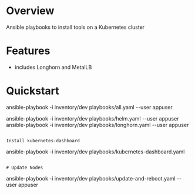 # Overview
Ansible playbooks to install tools on a Kubernetes cluster


# Features
- includes Longhorn and MetalLB


# Quickstart

ansible-playbook -i inventory/dev playbooks/all.yaml --user appuser

ansible-playbook -i inventory/dev playbooks/helm.yaml --user appuser
ansible-playbook -i inventory/dev playbooks/longhorn.yaml --user appuser
```

Install kubernetes-dashboard
```
ansible-playbook -i inventory/dev playbooks/kubernetes-dashboard.yaml
```

# Update Nodes
```
ansible-playbook -i inventory/dev playbooks/update-and-reboot.yaml --user appuser
```

